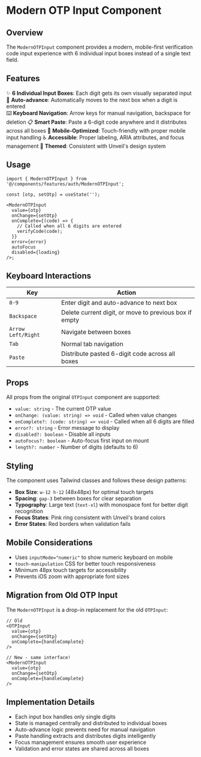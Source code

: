 # Modern OTP Input Component

## Overview

The `ModernOTPInput` component provides a modern, mobile-first verification code input experience with 6 individual input boxes instead of a single text field.

## Features

✨ **6 Individual Input Boxes**: Each digit gets its own visually separated input
🎯 **Auto-advance**: Automatically moves to the next box when a digit is entered  
⌨️ **Keyboard Navigation**: Arrow keys for manual navigation, backspace for deletion
📋 **Smart Paste**: Paste a 6-digit code anywhere and it distributes across all boxes
📱 **Mobile-Optimized**: Touch-friendly with proper mobile input handling
♿ **Accessible**: Proper labeling, ARIA attributes, and focus management
🎨 **Themed**: Consistent with Unveil's design system

## Usage

```tsx
import { ModernOTPInput } from '@/components/features/auth/ModernOTPInput';

const [otp, setOtp] = useState('');

<ModernOTPInput
  value={otp}
  onChange={setOtp}
  onComplete={(code) => {
    // Called when all 6 digits are entered
    verifyCode(code);
  }}
  error={error}
  autoFocus
  disabled={loading}
/>;
```

## Keyboard Interactions

| Key                | Action                                                 |
| ------------------ | ------------------------------------------------------ |
| `0-9`              | Enter digit and auto-advance to next box               |
| `Backspace`        | Delete current digit, or move to previous box if empty |
| `Arrow Left/Right` | Navigate between boxes                                 |
| `Tab`              | Normal tab navigation                                  |
| `Paste`            | Distribute pasted 6-digit code across all boxes        |

## Props

All props from the original `OTPInput` component are supported:

- `value: string` - The current OTP value
- `onChange: (value: string) => void` - Called when value changes
- `onComplete?: (code: string) => void` - Called when all 6 digits are filled
- `error?: string` - Error message to display
- `disabled?: boolean` - Disable all inputs
- `autoFocus?: boolean` - Auto-focus first input on mount
- `length?: number` - Number of digits (defaults to 6)

## Styling

The component uses Tailwind classes and follows these design patterns:

- **Box Size**: `w-12 h-12` (48x48px) for optimal touch targets
- **Spacing**: `gap-3` between boxes for clear separation
- **Typography**: Large text (`text-xl`) with monospace font for better digit recognition
- **Focus States**: Pink ring consistent with Unveil's brand colors
- **Error States**: Red borders when validation fails

## Mobile Considerations

- Uses `inputMode="numeric"` to show numeric keyboard on mobile
- `touch-manipulation` CSS for better touch responsiveness
- Minimum 48px touch targets for accessibility
- Prevents iOS zoom with appropriate font sizes

## Migration from Old OTP Input

The `ModernOTPInput` is a drop-in replacement for the old `OTPInput`:

```tsx
// Old
<OTPInput
  value={otp}
  onChange={setOtp}
  onComplete={handleComplete}
/>

// New - same interface!
<ModernOTPInput
  value={otp}
  onChange={setOtp}
  onComplete={handleComplete}
/>
```

## Implementation Details

- Each input box handles only single digits
- State is managed centrally and distributed to individual boxes
- Auto-advance logic prevents need for manual navigation
- Paste handling extracts and distributes digits intelligently
- Focus management ensures smooth user experience
- Validation and error states are shared across all boxes
